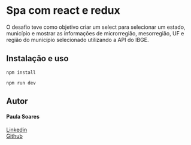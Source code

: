 # Spa com react e redux

O desafio teve como objetivo criar um select para selecionar um estado, município e mostrar as informações de microrregião, mesorregião, UF e região do município selecionado utilizando a API do IBGE. 

## Instalação e uso

`npm install`

`npm run dev`

## Autor
 #### Paula Soares
 <a href= "https://www.linkedin.com/in/paulaso/" target="_blank">Linkedin<a/>
  <br>
  <a href= "https://github.com/paulinha-19/portfolio-certificados" target="_blank">Github<a/>
